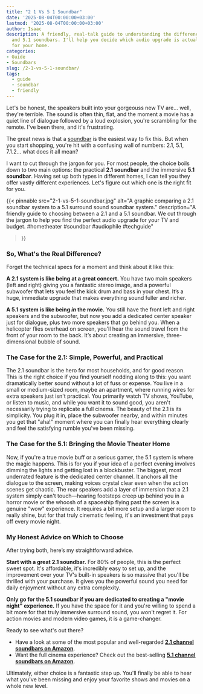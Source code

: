 ```yaml
---
title: "2 1 Vs 5 1 Soundbar"
date: '2025-08-04T00:00:00+03:00'
lastmod: '2025-08-04T00:00:00+03:00'
author: Isaac
description: A friendly, real-talk guide to understanding the difference between 2.1
  and 5.1 soundbars. I'll help you decide which audio upgrade is actually worth it
  for your home.
categories:
- Guide
- Soundbars
slug: /2-1-vs-5-1-soundbar/
tags: 
  - guide
  - soundbar
  - friendly
---
```

Let's be honest, the speakers built into your gorgeouss new TV are... well, they're terrible. The sound is often thin, flat, and the moment a movie has a quiet line of dialogue followed by a loud explosion, you're scrambling for the remote. I've been there, and it's frustrating.

The great news is that a [soundbar](/posts/are-soundbars-worth-it/) is the easiest way to fix this. But when you start shopping, you're hit with a confusing wall of numbers: 2.1, 5.1, 7.1.2... what does it all mean?

I want to cut through the jargon for you. For most people, the choice boils down to two main options: the practical **2.1 soundbar** and the immersive **5.1 soundbar**. Having set up both types in different homes, I can tell you they offer vastly different experiences. Let's figure out which one is the right fit for you.

{{< pinnable
  src="2-1-vs-5-1-soundbar.jpg"
  alt="A graphic comparing a 2.1 soundbar system to a 5.1 surround sound soundbar system."
  description="A friendly guide to choosing between a 2.1 and a 5.1 soundbar. We cut through the jargon to help you find the perfect audio upgrade for your TV and budget. #hometheater #soundbar #audiophile #techguide"
>}}

### So, What's the Real Difference?

Forget the technical specs for a moment and think about it like this:

**A 2.1 system is like being at a great concert.** You have two main speakers (left and right) giving you a fantastic stereo image, and a powerful subwoofer that lets you feel the kick drum and bass in your chest. It’s a huge, immediate upgrade that makes everything sound fuller and richer.

**A 5.1 system is like being *in* the movie.** You still have the front left and right speakers and the subwoofer, but now you add a dedicated center speaker just for dialogue, plus two more speakers that go behind you. When a helicopter flies overhead on screen, you'll hear the sound travel from the front of your room to the back. It’s about creating an immersive, three-dimensional bubble of sound.

### The Case for the 2.1: Simple, Powerful, and Practical

The 2.1 soundbar is the hero for most households, and for good reason. This is the right choice if you find yourself nodding along to this: you want dramatically better sound without a lot of fuss or expense. You live in a small or medium-sized room, maybe an apartment, where running wires for extra speakers just isn't practical. You primarily watch TV shows, YouTube, or listen to music, and while you want it to sound good, you aren't necessarily trying to replicate a full cinema. The beauty of the 2.1 is its simplicity. You plug it in, place the subwoofer nearby, and within minutes you get that "aha!" moment where you can finally hear everything clearly and feel the satisfying rumble you've been missing.

### The Case for the 5.1: Bringing the Movie Theater Home

Now, if you're a true movie buff or a serious gamer, the 5.1 system is where the magic happens. This is for you if your idea of a perfect evening involves dimming the lights and getting lost in a blockbuster. The biggest, most underrated feature is the dedicated center channel. It anchors all the dialogue to the screen, making voices crystal clear even when the action scenes get chaotic. The rear speakers add a layer of immersion that a 2.1 system simply can't touch—hearing footsteps creep up behind you in a horror movie or the whoosh of a spaceship flying past the screen is a genuine "wow" experience. It requires a bit more setup and a larger room to really shine, but for that truly cinematic feeling, it's an investment that pays off every movie night.

### My Honest Advice on Which to Choose

After trying both, here’s my straightforward advice.

**Start with a great 2.1 soundbar.** For 80% of people, this is the perfect sweet spot. It's affordable, it's incredibly easy to set up, and the improvement over your TV's built-in speakers is so massive that you'll be thrilled with your purchase. It gives you the powerful sound you need for daily enjoyment without any extra complexity.

**Only go for the 5.1 soundbar if you are dedicated to creating a "movie night" experience.** If you have the space for it and you're willing to spend a bit more for that truly immersive surround sound, you won't regret it. For action movies and modern video games, it is a game-changer.

Ready to see what's out there?

*   Have a look at some of the most popular and well-regarded **[2.1 channel soundbars on Amazon](https://www.amazon.com/2-1-channel-sound-bar/s?k=2.1+channel+sound+bar&linkCode=ll2&tag=p-policy-20&linkId=d3ca044185f37c69f01f02f2552416ee&language=en_US&ref_=as_li_ss_tl)**.
*   Want the full cinema experience? Check out the best-selling **[5.1 channel soundbars on Amazon](https://www.amazon.com/s?k=5.1+channel+sound+bar&me=A2L77EE7U53NWQ&linkCode=ll2&tag=p-policy-20&linkId=2355c309091384dbd080c17fbd2c9d1f&language=en_US&ref_=as_li_ss_tl)**.

Ultimately, either choice is a fantastic step up. You'll finally be able to hear what you've been missing and enjoy your favorite shows and movies on a whole new level.
